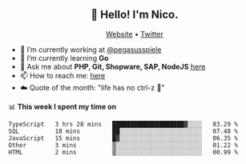 <h2 align="center">👋 Hello! I'm Nico.</h2>
<p align="center">
  <a href="https://gruselhaus.com">Website</a> •
  <a href="https://twitter.com/NicoFinkernagel">Twitter</a>
</p>


- 🔭 I’m currently working at [@pegasusspiele](https://pegasus.de/en)
- 🌱 I’m currently learning **Go**
- 💬 Ask me about **PHP, Git, Shopware, SAP, NodeJS** [here](https://github.com/gruselhaus/gruselhaus/issues)
- 📫 How to reach me: [here](https://github.com/gruselhaus/gruselhaus/issues)
- ☁️ Quote of the month: "life has no ctrl-z 🌴"

📊 **This week I spent my time on**
<!--START_SECTION:waka-->
```text
TypeScript   3 hrs 28 mins   ████████████████████▓░░░░   83.29 % 
SQL          18 mins         ██░░░░░░░░░░░░░░░░░░░░░░░   07.48 % 
JavaScript   15 mins         █▓░░░░░░░░░░░░░░░░░░░░░░░   06.35 % 
Other        3 mins          ▒░░░░░░░░░░░░░░░░░░░░░░░░   01.22 % 
HTML         2 mins          ▒░░░░░░░░░░░░░░░░░░░░░░░░   00.99 % 
```
<!--END_SECTION:waka-->
